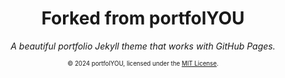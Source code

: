 <div align="center">
  <h1>Forked from portfolYOU</h1>
  <i>A beautiful portfolio Jekyll theme that works with GitHub Pages.</i>

  <!-- <a href="https://yousinix.github.io/portfolYOU/">Live Demo</a>
  •
  <a href="https://yousinix.github.io/portfolYOU/docs/">Documentation</a>

  <a href="https://yousinix.github.io/portfolYOU"><img src="screenshot.gif"></a> -->
  <sub><sup>© 2024 portfolYOU, licensed under the <a href="./LICENSE">MIT License</a>.</sup></sub>
</div>

